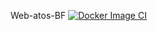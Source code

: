 Web-atos-BF
[![Docker Image CI](https://github.com/bafof/web-atos-BF/actions/workflows/build-atos.yml/badge.svg?branch=main)](https://github.com/bafof/web-atos-BF/actions/workflows/build-atos.yml)
